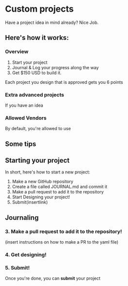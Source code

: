 # Custom projects

Have a project idea in mind already? Nice Job.

## Here's how it works:

### Overview

1. Start your project
2. Journal & Log your progress along the way
3. Get $150 USD to build it.

Each project you design that is approved gets you 6 points

### Extra advanced projects

If you have an idea

### Allowed Vendors
By default, you're allowed to use

###

## Some tips

## Starting your project

In short, here's how to start a new project:

1. Make a new GitHub repository
2. Create a file called JOURNAL.md and commit it
3. Make a pull request to add it to the repository
4. Start Designing your project!
5. Submit(insertlink)

## Journaling



### 3. Make a pull request to add it to the repository!
(insert instructions on how to make a PR to the yaml file)

### 4. Get designing!


### 5. Submit!

Once you're done, you can **submit** your project

